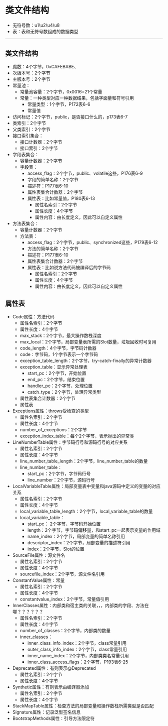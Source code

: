 类文件结构
===
* 无符号数：u1\u2\u4\u8
* 表：表和无符号数组成的数据类型
------------
类文件结构
---
* 魔数：4个字节，0xCAFEBABE、
* 次版本号：2个字节
* 主版本号：2个字节
* 常量池：
	- 常量池容量：2个字节，0x0016=21个常量
	- 常量：一种类型对应一种数据结果，包括字面量和符号引用
		+ 常量类型：1个字节，P172表6-6
		+ 常量值
* 访问标记：2个字节，public，是否接口什么的，p173表6-7
* 类索引：2个字节
* 父类索引：2个字节
* 接口索引集合：
	- 接口计数器：2个字节
	- 接口索引：2个字节
* 字段表集合：
 	- 容量计数器：2个字节
 	- 字段表：
 		+ access_flag：2个字节，public、volatile这些，P176表6-9
 		+ 字段的简单名称：2个字节
 		+ 描述符：P177表6-10
 		+ 属性表集合计数器：2个字节
 		+ 属性表：比如常量值，P180表6-13
 			* 属性名索引：2个字节
 			* 属性长度：4个字节
 			* 属性内容：由长度定义，因此可以自定义属性
 * 方法表集合：
 	- 容量计数器：2个字节
 	- 方法表：
 		+ access_flag：2个字节，public、synchronized这些，P179表6-12
 		+ 方法的简单名称：2个字节
 		+ 描述符：P177表6-10
 		+ 属性表集合计数器：2个字节
 		+ 属性表：比如说方法代码被编译后的字节码
 			* 属性名索引：2个字节
 			* 属性长度：4个字节
 			* 属性内容：由长度定义，因此可以自定义属性

属性表
---
* Code属性：方法代码
	- 属性名索引：2个字节
	- 属性长度：4个字节
	- max_stack：2个字节，最大操作数栈深度
	- max_local：2个字节，局部变量表所需的Slot数量，垃圾回收时可复用
	- code_length：4个字节，字节码计数器
	- code：字节码，1个字节表示一个字节码
	- exception_table_length：2个字节，try-catch-finally的异常计数器
	- exception_table：显示异常处理表
		+ start_pc：2个字节，开始位置
		+ end_pc：2个字节，结束位置
		+ handler_pc：2个字节，处理位置
		+ catch_type：2个字节，处理异常类型
	- 属性表集合计数器：2个字节
 	- 属性表
 * Exceptions属性：throws受检查的类型
 	- 属性名索引：2个字节
	- 属性长度：4个字节
	- number_of_exceptions：2个字节
	- exception_index_table：每个2个字节，表示抛出的异常类
* LineNumberTable属性：字节码行号和源码行号的对应关系
	- 属性名索引：2个字节
	- 属性长度：4个字节
	- line_number_table_length：2个字节，line_number_table的数量
	- line_number_table：
		+ start_pc：2个字节，字节码行号
		+ line_number：2个字节，源码行号
* LocalVariableTable属性：局部变量表中变量和java源码中定义的变量的对应关系
	- 属性名索引：2个字节
	- 属性长度：4个字节
	- local_variable_table_length：2个字节，local_variable_table的数量
	- local_variable_table：
		+ start_pc： 2个字节，字节码开始位置
		+ length：2个字节，字节码偏移量，和start_pc一起表示变量的作用域
		+ name_index：2个字节，局部变量的简单名称引用
		+ descriptor_index：2个字节，局部变量的描述符引用
		+ index：2个字节，Slot的位置
* SourceFile属性：源文件名
	- 属性名索引：2个字节
	- 属性长度：4个字节
	- sourcefile_index：2个字节，源文件名引用
* ConstantValue属性：常量
	- 属性名索引：2个字节
	- 属性长度：4个字节
	- constantvalue_index：2个字节，常量值引用
* InnerClasses属性：内部类和宿主类的关联，，，内部类的字段、方法在哪？？？？？？
	- 属性名索引：2个字节
	- 属性长度：4个字节
	- number_of_classes：2个字节，内部类的数量
	- inner_classes：
		+ inner_class_info_index：2个字节，class常量引用
		+ outer_class_info_index：2个字节，class常量引用
		+ inner_name_index：2个字节，内部类类名常量引用
		+ inner_class_access_flags：2个字节，P193表6-25 
* Deprecated属性：有则表示@Deprecated
	- 属性名索引：2个字节
	- 属性长度：4个字节
* Synthetic属性：有则表示由编译器添加
	- 属性名索引：2个字节
	- 属性长度：4个字节
* StackMapTable属性：检查方法的局部变量和操作数栈所需类型是否匹配
* Signature属性：记录泛型签名信息
* BootstrapMethods属性：引导方法限定符